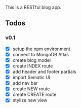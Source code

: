 This is a RESTful blog app.


## Todos
### v0.1
- [x] setup the npm environment
- [x] connect to MongoDB Atlas
- [x] create blog model
- [x] create INDEX route
- [x] add header and footer partials
- [x] import Sematic UI
- [x] add nav bar
- [x] create NEW route
- [x] create CREATE route
- [x] stylize new view
